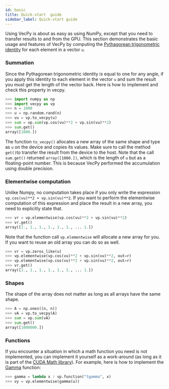 ```yaml
---
id: basic
title: Quick-start  guide
sidebar_label: Quick-start guide
---
```


Using VecPy is about as easy as using NumPy, except that you need to transfer results to and from
the GPU. This section demonstrates the basic usage and features of VecPy by computing the [Pythagorean
trigonometric identity](https://en.wikipedia.org/wiki/Pythagorean_trigonometric_identity) for each element in a vector `u`.

### Summation
Since the Pythagorean trigonometric identity is equal to one for any angle, if you apply this
identity to each element in the vector `u` and sum the result you must get the length of the vector
back. Here is how to implement and check this property in vecpy.

```py
>>> import numpy as np
>>> import vecpy as vp
>>> n = 1000
>>> u = np.random.rand(n)
>>> vu = vp.to_vecpy(u)
>>> sum = vp.sum(vp.cos(vu)**2 + vp.sin(vu)**2)
>>> sum.get()
array([1000.])
```
The function `to_vecpy()` allocates  a new array of the same shape and type as `u` on the device and copies its values.
Make sure to call the method `get()`to transfer the result from the device to the host. Note that
the call `sum.get()` returned  `array([1000.])`, which is the length of `u` but as a floating-point number. This is because VecPy performed the accumulation using double precision.

### Elementwise computation
Unlike Numpy, no computation takes place if you only write the expression `vp.cos(vu)**2 + vp.sin(vu)**2`. If you want to perform the elementwise computation of this expression and place the result in a new array, you need to explicitly state that. 
```py
>>> vr = vp.elementwise(vp.cos(vu)**2 + vp.sin(vu)**2)
>>> vr.get()
array([1., 1., 1., 1., 1., 1., ... 1.])
```
Note that the function call `vp.elementwise` will allocate a new array for you. If you want to reuse
an old array you can do so as well. 
```py
>>> vr = vp.zeros_like(u)
>>> vp.elementwise(vp.cos(vu)**2 + vp.sin(vu)**2, out=r)
>>> vp.elementwise(vp.cos(vu)**2 + vp.sin(vu)**2, out=r)
>>> vr.get()
array([1., 1., 1., 1., 1., 1., ... 1.])
```

### Shapes
The shape of the array does not matter as long as all arrays have the same shape.
```py
>>> A = np.ones((n, n))
>>> vA = vp.to_vecpy(A)
>>> sum = vp.sum(vA)
>>> sum.get()
array([1000000.])
```

### Functions
If you encounter a situation in which a math
function you need is not implemented, you can implement it yourself as a work-around (as long as it
is part of the [CUDA Math library](https://docs.nvidia.com/cuda/cuda-math-api/index.html)). For example,
here is how to implement the [Gamma](https://en.wikipedia.org/wiki/Gamma_function) function:
```py
>>> gamma = lambda x : vp.function("tgamma", x)
>>> vy = vp.elementwise(gamma(u))

```

